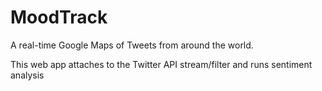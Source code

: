 # MoodTrack

A real-time Google Maps of Tweets from around the world.

This web app attaches to the Twitter API stream/filter and runs sentiment analysis

